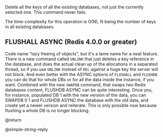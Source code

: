 Delete all the keys of all the existing databases, not just the currently
selected one.
This command never fails.

The time-complexity for this operation is O(N), N being the number of
keys in all existing databases.

FLUSHALL ASYNC (Redis 4.0.0 or greater)
---
Code name "lazy freeing of objects", but it's a lame name for a neat feature. There is a new command called `UNLINK` that just deletes a key reference in the database, and does the actual clean up of the allocations in a separated thread, so if you use `UNLINK` instead of `DEL` against a huge key the server will not block. And even better with the ASYNC options of `FLUSHALL` and `FLUSHDB` you can do that for whole DBs or for all the data inside the instance, if you want. Combined with the new `SWAPDB` command, that swaps two Redis databases content, FLUSHDB ASYNC can be quite interesting. Once you, for instance, populated DB 1 with the new version of the data, you can SWAPDB 0 1 and FLUSHDB ASYNC the database with the old data, and create yet a newer version and reiterate. This is only possible now because flushing a whole DB is no longer blocking.

@return

@simple-string-reply
